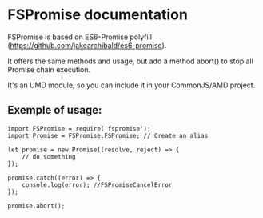 # FSPromise documentation

FSPromise is based on ES6-Promise polyfill (https://github.com/jakearchibald/es6-promise).

It offers the same methods and usage, but add a method abort() to stop all Promise chain execution.

It's an UMD module, so you can include it in your CommonJS/AMD project.

## Exemple of usage: 

```
import FSPromise = require('fspromise');
import Promise = FSPromise.FSPromise; // Create an alias

let promise = new Promise((resolve, reject) => {
	// do something
});

promise.catch((error) => {
	console.log(error); //FSPromiseCancelError
});

promise.abort();
```
